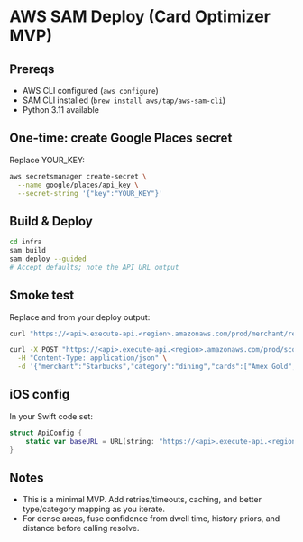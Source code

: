 # AWS SAM Deploy (Card Optimizer MVP)

## Prereqs
- AWS CLI configured (`aws configure`)
- SAM CLI installed (`brew install aws/tap/aws-sam-cli`)
- Python 3.11 available

## One-time: create Google Places secret
Replace YOUR_KEY:
```bash
aws secretsmanager create-secret \
  --name google/places/api_key \
  --secret-string '{"key":"YOUR_KEY"}'
```

## Build & Deploy
```bash
cd infra
sam build
sam deploy --guided
# Accept defaults; note the API URL output
```

## Smoke test
Replace <api> and <region> from your deploy output:
```bash
curl "https://<api>.execute-api.<region>.amazonaws.com/prod/merchant/resolve?lat=40.741&lon=-73.989"

curl -X POST "https://<api>.execute-api.<region>.amazonaws.com/prod/score" \
  -H "Content-Type: application/json" \
  -d '{"merchant":"Starbucks","category":"dining","cards":["Amex Gold","Chase Freedom","Citi Custom Cash"]}'
```

## iOS config
In your Swift code set:
```swift
struct ApiConfig {
    static var baseURL = URL(string: "https://<api>.execute-api.<region>.amazonaws.com/prod")!
}
```

## Notes
- This is a minimal MVP. Add retries/timeouts, caching, and better type/category mapping as you iterate.
- For dense areas, fuse confidence from dwell time, history priors, and distance before calling resolve.
